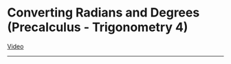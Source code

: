 # Converting Radians and Degrees (Precalculus - Trigonometry 4)

[Video](https://www.youtube.com/watch?v=sCwcbZSZL5o)

---
